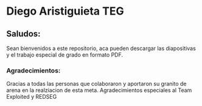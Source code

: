 # Diego Aristiguieta TEG


## Saludos:

Sean bienvenidos a este repositorio, aca pueden descargar las diapositivas y 
el trabajo especial de grado en formato PDF.

### Agradecimientos:

Gracias a todas las personas que colaboraron y aportaron su granito de arena en la realziacion de esta meta.
Agradecimientos especiales al Team Exploited y REDSEG